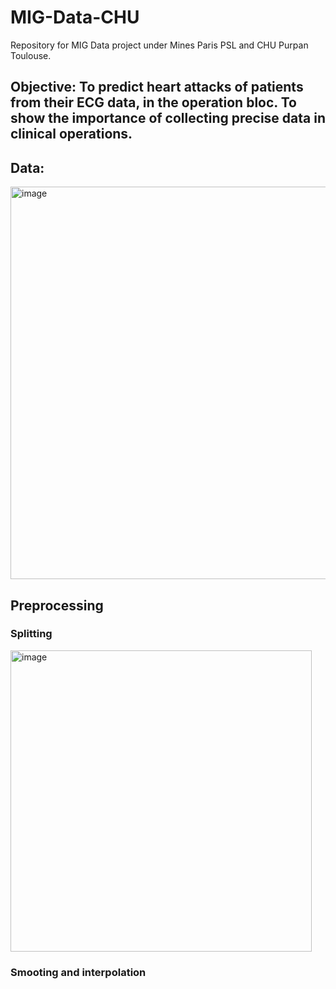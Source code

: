 # MIG-Data-CHU
Repository for MIG Data project under Mines Paris PSL and CHU Purpan Toulouse.

## Objective: To predict heart attacks of patients from their ECG data, in the operation bloc. To show the importance of collecting precise data in clinical operations. 

## Data: 
<img width="628" alt="image" src="https://user-images.githubusercontent.com/63783521/201075111-01c22447-8fab-4c23-b5e1-dc1af572a1d0.png">

## Preprocessing

### Splitting
<img width="482" alt="image" src="https://user-images.githubusercontent.com/63783521/201075660-cedce44e-22ed-4d52-a1db-684e2668ba4e.png">

### Smooting and interpolation
